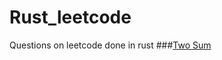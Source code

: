 # Rust_leetcode
Questions on leetcode done in rust 
###[Two Sum](https://leetcode.com/problems/two-sum/submissions/)
